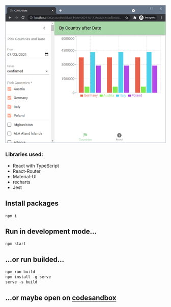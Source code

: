 <div style="text-align: center;">
  <img src="screenshot.png" alt="Screenshot"  width="600">
</div>

### Libraries used:

- React with TypeScript
- React-Router
- Material-UI
- recharts
- Jest

## Install packages

```
npm i
```

## Run in development mode...

```
npm start
```

## ...or run builded...

```
npm run build
npm install -g serve
serve -s build
```

## ...or maybe open on [codesandbox](https://codesandbox.io/s/github/dyefim/covid-stats)
